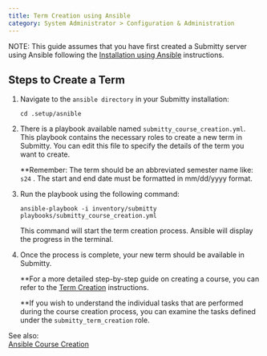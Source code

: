 ```yaml
---
title: Term Creation using Ansible
category: System Administrator > Configuration & Administration
---
```


NOTE: This guide assumes that you have first created a Submitty server
using Ansible following the
[Installation using Ansible](/sysadmin/installation/ansible) instructions.

## Steps to Create a Term

1. Navigate to the `ansible directory` in your Submitty installation:

    ```
    cd .setup/asnible
    ```

2. There is a playbook available named `submitty_course_creation.yml`. This playbook contains the necessary roles to create a new term in Submitty. You can edit this file to specify the details of the term you want to create.

    **Remember: The term should be an abbreviated semester name like: `s24` . The start and end date must be formatted in mm/dd/yyyy format. 

3. Run the playbook using the following command:

    ```
    ansible-playbook -i inventory/submitty playbooks/submitty_course_creation.yml
    ```

    This command will start the term creation process. Ansible will display the progress in the terminal.

4. Once the process is complete, your new term should be available in Submitty.

    **For a more detailed step-by-step guide on creating a course, you
      can refer to the [Term Creation](term_creation) instructions.

    **If you wish to understand the individual tasks that are performed during the course creation process, you can examine the tasks defined under the `submitty_term_creation` role.


See also:  
[Ansible Course Creation](/sysadmin/configuration/ansible_course_creation)